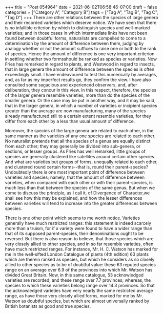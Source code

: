 +++
title = "Post 054964"
date = 2021-06-02T06:58:46-07:00
draft = false
categories = ["Category A", "Category B"]
tags = ["Tag A", "Tag B", "Tag C", "Tag D"]
+++
There are other relations between the species of large genera and their recorded varieties which deserve notice. We have seen that there is no infallible criterion by which to distinguish species and well-marked varieties; and in those cases in which intermediate links have not been found between doubtful forms, naturalists are compelled to come to a determination by the amount of difference between them, judging by analogy whether or not the amount suffices to raise one or both to the rank of species. Hence the amount of difference is one very important criterion in settling whether two formsshould be ranked as species or varieties. Now Fries has remarked in regard to plants, and Westwood in regard to insects, that in large genera the amount of difference between the species is often exceedingly small. I have endeavoured to test this numerically by averages, and, as far as my imperfect results go, they confirm the view. I have also consulted some sagacious and experienced observers, and, after deliberation, they concur in this view. In this respect, therefore, the species of the larger genera resemble varieties, more than do the species of the smaller genera. Or the case may be put in another way, and it may be said, that in the larger genera, in which a number of varieties or incipient species greater than the average are now manufacturing, many of the species already manufactured still to a certain extent resemble varieties, for they differ from each other by a less than usual amount of difference.

Moreover, the species of the large genera are related to each other, in the same manner as the varieties of any one species are related to each other. No naturalist pretends that all the species of a genus are equally distinct from each other; they may generally be divided into sub-genera, or sections, or lesser groups. As Fries has well remarked, little groups of species are generally clustered like satellites around certain other species. And what are varieties but groups of forms, unequally related to each other, and clustered round certain forms--that is, round their parent-species? Undoubtedly there is one most important point of difference between varieties and species; namely, that the amount of difference between varieties, when compared with each other or with their parent-species, is much less than that between the species of the same genus. But when we come to discuss the principle, as I call it, of Divergence of Character,we shall see how this may be explained, and how the lesser differences between varieties will tend to increase into the greater differences between species.

There is one other point which seems to me worth notice. Varieties generally have much restricted ranges: this statement is indeed scarcely more than a truism, for if a variety were found to have a wider range than that of its supposed parent-species, their denominations ought to be reversed. But there is also reason to believe, that those species which are very closely allied to other species, and in so far resemble varieties, often have much restricted ranges. For instance, Mr. H. C. Watson has marked for me in the well-sifted London Catalogue of plants (4th edition) 63 plants which are therein ranked as species, but which he considers as so closely allied to other species as to be of doubtful value: these 63 reputed species range on an average over 6.9 of the provinces into which Mr. Watson has divided Great Britain. Now, in this same catalogue, 53 acknowledged varieties are recorded, and these range over 7.7 provinces; whereas, the species to which these varieties belong range over 14.3 provinces. So that the acknowledged varieties have very nearly the same restricted average range, as have those very closely allied forms, marked for me by Mr. Watson as doubtful species, but which are almost universally ranked by British botanists as good and true species.
